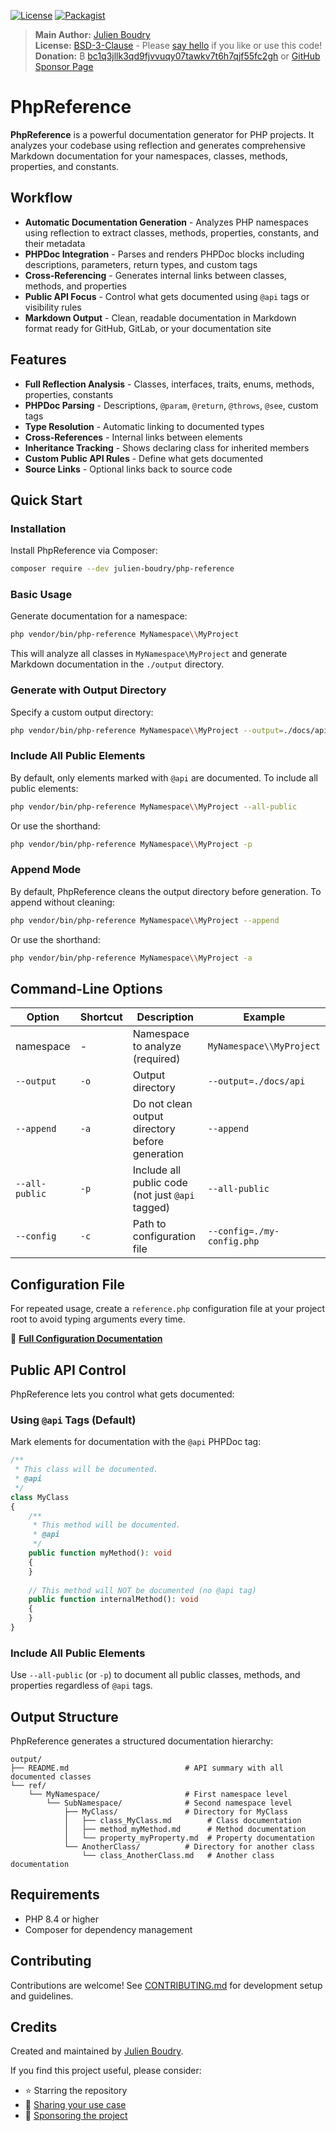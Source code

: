 
[![License](https://img.shields.io/badge/License-BSD_3--Clause-blue.svg)](https://opensource.org/licenses/BSD-3-Clause)
[![Packagist](https://img.shields.io/packagist/v/julien-boudry/php-reference.svg)](https://packagist.org/packages/julien-boudry/php-reference)

> **Main Author:** [Julien Boudry](https://www.linkedin.com/in/julienboudry/)  
> **License:** [BSD-3-Clause](LICENSE) - Please [say hello](https://github.com/julien-boudry/PhpReference/discussions) if you like or use this code!  
> **Donation:** ₿ [bc1q3jllk3qd9fjvvuqy07tawkv7t6h7qjf55fc2gh](https://blockchair.com/bitcoin/address/bc1q3jllk3qd9fjvvuqy07tawkv7t6h7qjf55fc2gh) or [GitHub Sponsor Page](https://github.com/sponsors/julien-boudry)

# PhpReference

**PhpReference** is a powerful documentation generator for PHP projects. It analyzes your codebase using reflection and generates comprehensive Markdown documentation for your namespaces, classes, methods, properties, and constants.

## Workflow

- **Automatic Documentation Generation** - Analyzes PHP namespaces using reflection to extract classes, methods, properties, constants, and their metadata
- **PHPDoc Integration** - Parses and renders PHPDoc blocks including descriptions, parameters, return types, and custom tags
- **Cross-Referencing** - Generates internal links between classes, methods, and properties
- **Public API Focus** - Control what gets documented using `@api` tags or visibility rules
- **Markdown Output** - Clean, readable documentation in Markdown format ready for GitHub, GitLab, or your documentation site

## Features

- **Full Reflection Analysis** - Classes, interfaces, traits, enums, methods, properties, constants
- **PHPDoc Parsing** - Descriptions, `@param`, `@return`, `@throws`, `@see`, custom tags
- **Type Resolution** - Automatic linking to documented types
- **Cross-References** - Internal links between elements
- **Inheritance Tracking** - Shows declaring class for inherited members
- **Custom Public API Rules** - Define what gets documented
- **Source Links** - Optional links back to source code

## Quick Start

### Installation

Install PhpReference via Composer:

```bash
composer require --dev julien-boudry/php-reference
```

### Basic Usage

Generate documentation for a namespace:

```bash
php vendor/bin/php-reference MyNamespace\\MyProject
```

This will analyze all classes in `MyNamespace\MyProject` and generate Markdown documentation in the `./output` directory.

### Generate with Output Directory

Specify a custom output directory:

```bash
php vendor/bin/php-reference MyNamespace\\MyProject --output=./docs/api
```

### Include All Public Elements

By default, only elements marked with `@api` are documented. To include all public elements:

```bash
php vendor/bin/php-reference MyNamespace\\MyProject --all-public
```

Or use the shorthand:

```bash
php vendor/bin/php-reference MyNamespace\\MyProject -p
```

### Append Mode

By default, PhpReference cleans the output directory before generation. To append without cleaning:

```bash
php vendor/bin/php-reference MyNamespace\\MyProject --append
```

Or use the shorthand:

```bash
php vendor/bin/php-reference MyNamespace\\MyProject -a
```

## Command-Line Options

| Option | Shortcut | Description | Example |
|--------|----------|-------------|---------|
| namespace | - | Namespace to analyze (required) | `MyNamespace\\MyProject` |
| `--output` | `-o` | Output directory | `--output=./docs/api` |
| `--append` | `-a` | Do not clean output directory before generation | `--append` |
| `--all-public` | `-p` | Include all public code (not just `@api` tagged) | `--all-public` |
| `--config` | `-c` | Path to configuration file | `--config=./my-config.php` |

## Configuration File

For repeated usage, create a `reference.php` configuration file at your project root to avoid typing arguments every time.

📖 **[Full Configuration Documentation](docs/CONFIGURATION_FILE.md)**

## Public API Control

PhpReference lets you control what gets documented:

### Using `@api` Tags (Default)

Mark elements for documentation with the `@api` PHPDoc tag:

```php
/**
 * This class will be documented.
 * @api
 */
class MyClass
{
    /**
     * This method will be documented.
     * @api
     */
    public function myMethod(): void
    {
    }
    
    // This method will NOT be documented (no @api tag)
    public function internalMethod(): void
    {
    }
}
```

### Include All Public Elements

Use `--all-public` (or `-p`) to document all public classes, methods, and properties regardless of `@api` tags.

## Output Structure

PhpReference generates a structured documentation hierarchy:

```
output/
├── README.md                          # API summary with all documented classes
└── ref/
    └── MyNamespace/                   # First namespace level
        └── SubNamespace/              # Second namespace level
            ├── MyClass/               # Directory for MyClass
            │   ├── class_MyClass.md        # Class documentation
            │   ├── method_myMethod.md      # Method documentation
            │   └── property_myProperty.md  # Property documentation
            └── AnotherClass/          # Directory for another class
                └── class_AnotherClass.md   # Another class documentation
```

## Requirements

- PHP 8.4 or higher
- Composer for dependency management

## Contributing

Contributions are welcome! See [CONTRIBUTING.md](CONTRIBUTING.md) for development setup and guidelines.

## Credits

Created and maintained by [Julien Boudry](https://www.linkedin.com/in/julienboudry/).

If you find this project useful, please consider:
- ⭐ Starring the repository
- 💬 [Sharing your use case](https://github.com/julien-boudry/PhpReference/discussions)
- 💝 [Sponsoring the project](https://github.com/sponsors/julien-boudry)